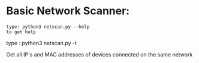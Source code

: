 # Basic Network Scanner:
	type: python3 netscan.py --help 
	to get help  
type :
	python3 netscan.py -t <target IP or IP range>

Get all IP's and MAC addresses of devices connected on the same network 
